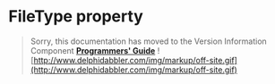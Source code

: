 <a href='Hidden comment: 
$Rev$
$Date$
'></a>

# FileType property #

> Sorry, this documentation has moved to the Version Information Component **[Programmers' Guide](http://wiki.delphidabbler.com/index.php/Docs/TPJVersionInfoFileType)** ![http://www.delphidabbler.com/img/markup/off-site.gif](http://www.delphidabbler.com/img/markup/off-site.gif)
